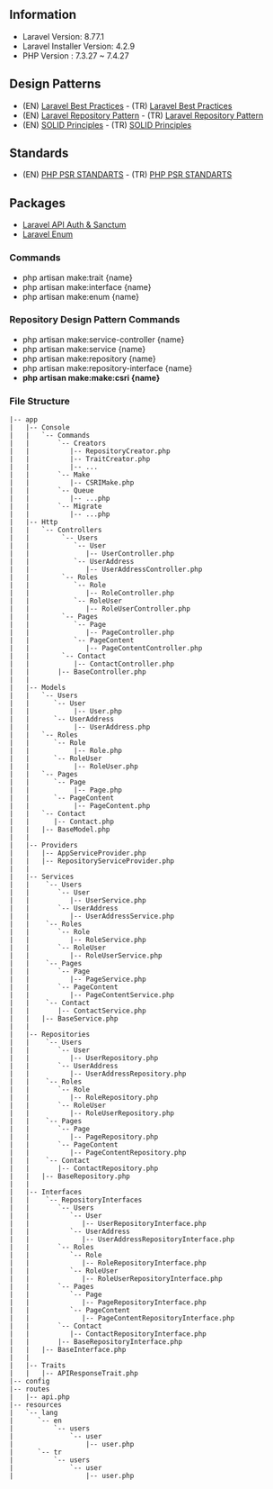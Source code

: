 ## Information
- Laravel Version: 8.77.1
- Laravel Installer Version: 4.2.9
- PHP Version : 7.3.27 ~ 7.4.27

## Design Patterns
- (EN) [Laravel Best Practices](https://github.com/alexeymezenin/laravel-best-practices) - (TR) [Laravel Best Practices](https://github.com/alexeymezenin/laravel-best-practices/blob/master/turkish.md)
- (EN) [Laravel Repository Pattern](https://asperbrothers.com/blog/implement-repository-pattern-in-laravel/) - (TR) [Laravel Repository Pattern](https://sosi.work/laravelde-repository-pattern-kullanimi)
- (EN) [SOLID Principles](https://www.digitalocean.com/community/conceptual_articles/s-o-l-i-d-the-first-five-principles-of-object-oriented-design) - (TR) [SOLID Principles](https://medium.com/bili%C5%9Fim-hareketi/solid-nedir-ne-de%C4%9Fildir-12c8bdfeda1c)

## Standards
- (EN) [PHP PSR STANDARTS](https://medium.com/solvup-tech/php-best-practices-with-psr-standards-d960498e1cd0) - (TR) [PHP PSR STANDARTS](https://umitarpat.medium.com/nedir-bu-php-psr-standartlar%C4%B1-psr-1-psr-2-psr-3-6b7ebe55ba94)

## Packages
- [Laravel API Auth & Sanctum](https://laravel.com/docs/8.x/sanctum)
- [Laravel Enum](https://github.com/BenSampo/laravel-enum)

### Commands
- php artisan make:trait {name}
- php artisan make:interface {name}
- php artisan make:enum {name}

### Repository Design Pattern Commands
- php artisan make:service-controller {name}
- php artisan make:service {name}
- php artisan make:repository {name}
- php artisan make:repository-interface {name}
- **php artisan make:make:csri {name}**

### File Structure
```
|-- app
|   |-- Console
|   |   `-- Commands
|   |       `-- Creators
|   |          |-- RepositoryCreator.php
|   |          |-- TraitCreator.php
|   |          |-- ...
|   |       `-- Make
|   |          |-- CSRIMake.php
|   |       `-- Queue
|   |          |-- ...php
|   |       `-- Migrate
|   |          |-- ...php
|   |-- Http
|   |   `-- Controllers
|   |        `-- Users
|   |           `-- User 
|   |              |-- UserController.php
|   |           `-- UserAddress 
|   |              |-- UserAddressController.php
|   |        `-- Roles
|   |           `-- Role
|   |              |-- RoleController.php
|   |           `-- RoleUser 
|   |              |-- RoleUserController.php
|   |        `-- Pages
|   |           `-- Page
|   |              |-- PageController.php
|   |           `-- PageContent
|   |              |-- PageContentController.php
|   |        `-- Contact
|   |           |-- ContactController.php
|   |       |-- BaseController.php
|   |
|   |-- Models
|   |   `-- Users
|   |      `-- User
|   |           |-- User.php
|   |      `-- UserAddress
|   |           |-- UserAddress.php
|   |   `-- Roles
|   |      `-- Role
|   |           |-- Role.php
|   |      `-- RoleUser
|   |           |-- RoleUser.php
|   |   `-- Pages
|   |      `-- Page
|   |           |-- Page.php
|   |      `-- PageContent
|   |           |-- PageContent.php
|   |   `-- Contact
|   |      |-- Contact.php
|   |   |-- BaseModel.php
|   |
|   |-- Providers
|   |   |-- AppServiceProvider.php
|   |   |-- RepositoryServiceProvider.php
|   |
|   |-- Services
|   |    `-- Users
|   |       `-- User 
|   |          |-- UserService.php
|   |       `-- UserAddress 
|   |          |-- UserAddressService.php
|   |    `-- Roles
|   |       `-- Role
|   |          |-- RoleService.php
|   |       `-- RoleUser 
|   |          |-- RoleUserService.php
|   |    `-- Pages
|   |       `-- Page
|   |          |-- PageService.php
|   |       `-- PageContent
|   |          |-- PageContentService.php
|   |    `-- Contact
|   |       |-- ContactService.php
|   |   |-- BaseService.php
|   |
|   |-- Repositories
|   |    `-- Users
|   |       `-- User 
|   |          |-- UserRepository.php
|   |       `-- UserAddress 
|   |          |-- UserAddressRepository.php
|   |    `-- Roles
|   |       `-- Role
|   |          |-- RoleRepository.php
|   |       `-- RoleUser 
|   |          |-- RoleUserRepository.php
|   |    `-- Pages
|   |       `-- Page
|   |          |-- PageRepository.php
|   |       `-- PageContent
|   |          |-- PageContentRepository.php
|   |    `-- Contact
|   |       |-- ContactRepository.php
|   |   |-- BaseRepository.php
|   |
|   |-- Interfaces
|   |    `-- RepositoryInterfaces
|   |       `-- Users
|   |          `-- User 
|   |             |-- UserRepositoryInterface.php
|   |          `-- UserAddress 
|   |             |-- UserAddressRepositoryInterface.php
|   |       `-- Roles
|   |          `-- Role
|   |             |-- RoleRepositoryInterface.php
|   |          `-- RoleUser 
|   |             |-- RoleUserRepositoryInterface.php
|   |       `-- Pages
|   |          `-- Page
|   |             |-- PageRepositoryInterface.php
|   |          `-- PageContent
|   |             |-- PageContentRepositoryInterface.php
|   |       `-- Contact
|   |          |-- ContactRepositoryInterface.php
|   |       |-- BaseRepositoryInterface.php
|   |   |-- BaseInterface.php
|   |   
|   |-- Traits
|   |   |-- APIResponseTrait.php
|-- config
|-- routes
|   |-- api.php
|-- resources
|   `-- lang
|      `-- en
|          `-- users
|              `-- user
|                  |-- user.php
|      `-- tr
|          `-- users
|              `-- user
|                  |-- user.php

```
